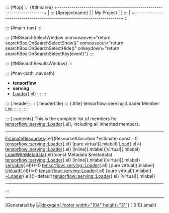 ::: {#top}
::: {#titlearea}
+-----------------------------------------------------------------------+
| ::: {#projectname}                                                    |
| My Project                                                            |
| :::                                                                   |
+-----------------------------------------------------------------------+
:::

::: {#main-nav}
:::

::: {#MSearchSelectWindow onmouseover="return searchBox.OnSearchSelectShow()" onmouseout="return searchBox.OnSearchSelectHide()" onkeydown="return searchBox.OnSearchSelectKey(event)"}
:::

::: {#MSearchResultsWindow}
:::

::: {#nav-path .navpath}
-   **tensorflow**
-   **serving**
-   [Loader](classtensorflow_1_1serving_1_1Loader.html){.el}
:::
:::

::: {.header}
::: {.headertitle}
::: {.title}
tensorflow::serving::Loader Member List
:::
:::
:::

::: {.contents}
This is the complete list of members for
[tensorflow::serving::Loader](classtensorflow_1_1serving_1_1Loader.html){.el},
including all inherited members.

  ----------------------------------------------------------------------------------------------------------------------------------------------- ------------------------------------------------------------------------------- -------------------------------------
  [EstimateResources](classtensorflow_1_1serving_1_1Loader.html#ab59db26b242a2224889bc7c5c6edae40){.el}(ResourceAllocation \*estimate) const =0   [tensorflow::serving::Loader](classtensorflow_1_1serving_1_1Loader.html){.el}   [pure virtual]{.mlabel}
  [Load](classtensorflow_1_1serving_1_1Loader.html#a7dadc89ccbf488aae0102368261cc692){.el}()                                                      [tensorflow::serving::Loader](classtensorflow_1_1serving_1_1Loader.html){.el}   [inline]{.mlabel}[virtual]{.mlabel}
  [LoadWithMetadata](classtensorflow_1_1serving_1_1Loader.html#a7aebd433e4a782265d847e507f3bc824){.el}(const Metadata &metadata)                  [tensorflow::serving::Loader](classtensorflow_1_1serving_1_1Loader.html){.el}   [inline]{.mlabel}[virtual]{.mlabel}
  [servable](classtensorflow_1_1serving_1_1Loader.html#a640d67dc6ca9926595d29fdfe63868c1){.el}()=0                                                [tensorflow::serving::Loader](classtensorflow_1_1serving_1_1Loader.html){.el}   [pure virtual]{.mlabel}
  [Unload](classtensorflow_1_1serving_1_1Loader.html#addca8f4264380e5e635bbe1197f5347f){.el}()=0                                                  [tensorflow::serving::Loader](classtensorflow_1_1serving_1_1Loader.html){.el}   [pure virtual]{.mlabel}
  [\~Loader](classtensorflow_1_1serving_1_1Loader.html#ab12e7e4d5f33ade6dd73d7a30873c032){.el}()=default                                          [tensorflow::serving::Loader](classtensorflow_1_1serving_1_1Loader.html){.el}   [virtual]{.mlabel}
  ----------------------------------------------------------------------------------------------------------------------------------------------- ------------------------------------------------------------------------------- -------------------------------------
:::

------------------------------------------------------------------------

[Generated by [![doxygen](doxygen.svg){.footer width="104"
height="31"}](https://www.doxygen.org/index.html) 1.9.1]{.small}
